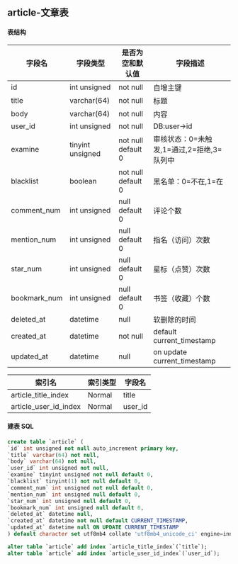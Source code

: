 ## article-文章表

#### 表结构

| 字段名       | 字段类型         | 是否为空和默认值   | 字段描述                                  |
| ------------ | ---------------- | ------------------ | ----------------------------------------- |
| id           | int unsigned     | not null           | 自增主键                                  |
| title        | varchar(64)      | not null           | 标题                                      |
| body         | varchar(64)      | not null           | 内容                                      |
| user_id      | int unsigned     | not null           | DB:user->id                               |
| examine      | tinyint unsigned | not null default 0 | 审核状态：0=未触发,1=通过,2=拒绝,3=队列中 |
| blacklist    | boolean          | not null default 0 | 黑名单：0=不在,1=在                       |
| comment_num  | int unsigned     | null default 0     | 评论个数                                  |
| mention_num  | int unsigned     | null default 0     | 指名（访问）次数                          |
| star_num     | int unsigned     | null default 0     | 星标（点赞）次数                          |
| bookmark_num | int unsigned     | null default 0     | 书签（收藏）个数                          |
| deleted_at   | datetime         | null               | 软删除的时间                              |
| created_at   | datetime         | not null           | default current_timestamp                 |
| updated_at   | datetime         | null               | on update current_timestamp               |

| 索引名                | 索引类型 | 字段名  |
| --------------------- | -------- | ------- |
| article_title_index   | Normal   | title   |
| article_user_id_index | Normal   | user_id |

#### 建表 SQL

```sql
create table `article` (
`id` int unsigned not null auto_increment primary key,
`title` varchar(64) not null,
`body` varchar(64) not null,
`user_id` int unsigned not null,
`examine` tinyint unsigned not null default 0,
`blacklist` tinyint(1) not null default 0,
`comment_num` int unsigned not null default 0,
`mention_num` int unsigned null default 0,
`star_num` int unsigned null default 0,
`bookmark_num` int unsigned null default 0,
`deleted_at` datetime null,
`created_at` datetime not null default CURRENT_TIMESTAMP,
`updated_at` datetime null ON UPDATE CURRENT_TIMESTAMP
) default character set utf8mb4 collate 'utf8mb4_unicode_ci' engine=innodb;

alter table `article` add index `article_title_index`(`title`);
alter table `article` add index `article_user_id_index`(`user_id`);
```

